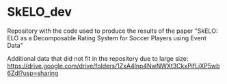 # SkELO_dev
Repository with the code used to produce the results of the paper "SkELO: ELO as a Decomposable Rating System for Soccer Players using Event Data"

Additional data that did not fit in the repository due to large size:
https://drive.google.com/drive/folders/1ZxA4lnp4NwNWXt3CkxPifLjXP5wb6ZdI?usp=sharing